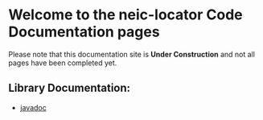 # Welcome to the neic-locator Code Documentation pages

Please note that this documentation site is **Under Construction** and not all pages have been completed yet.

## Library Documentation:

* [javadoc](https://usgs.github.io/neic-locator/javadoc/)
